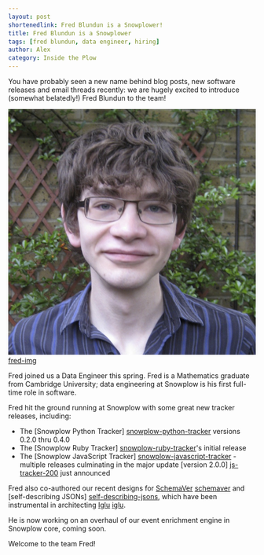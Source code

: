 ```yaml
---
layout: post
shortenedlink: Fred Blundun is a Snowplower!
title: Fred Blundun is a Snowplower
tags: [fred blundun, data engineer, hiring]
author: Alex
category: Inside the Plow
---
```


You have probably seen a new name behind blog posts, new software releases and email threads recently: we are hugely excited to introduce (somewhat belatedly!) Fred Blundun to the team!

![fred-img] [fred-img]

Fred joined us a Data Engineer this spring. Fred is a Mathematics graduate from Cambridge University; data engineering at Snowplow is his first full-time role in software.

Fred hit the ground running at Snowplow with some great new tracker releases, including:

* The [Snowplow Python Tracker] [snowplow-python-tracker] versions 0.2.0 thru 0.4.0
* The [Snowplow Ruby Tracker] [snowplow-ruby-tracker]'s initial release
* The [Snowplow JavaScript Tracker] [snowplow-javascript-tracker] - multiple releases culminating in the major update [version 2.0.0] [js-tracker-200] just announced

Fred also co-authored our recent designs for [SchemaVer] [schemaver] and [self-describing JSONs] [self-describing-jsons], which have been instrumental in architecting [Iglu] [iglu].

He is now working on an overhaul of our event enrichment engine in Snowplow core, coming soon.

Welcome to the team Fred!

[snowplow-python-tracker]: https://github.com/snowplow/snowplow-python-tracker
[snowplow-ruby-tracker]: https://github.com/snowplow/snowplow-ruby-tracker
[snowplow-javascript-tracker]: https://github.com/snowplow/snowplow-javascript-tracker
[iglu]: https://github.com/snowplow/iglu

[fred-img]: /assets/img/blog/2014/07/fred-blundun.jpg

[js-tracker-200]: /blog/2014/07/03/snowplow-javascript-tracker-2.0.0-released
[schemaver]: /blog/2014/05/13/introducing-schemaver-for-semantic-versioning-of-schemas
[self-describing-jsons]: http://snowplowanalytics.com/blog/2014/05/15/introducing-self-describing-jsons
